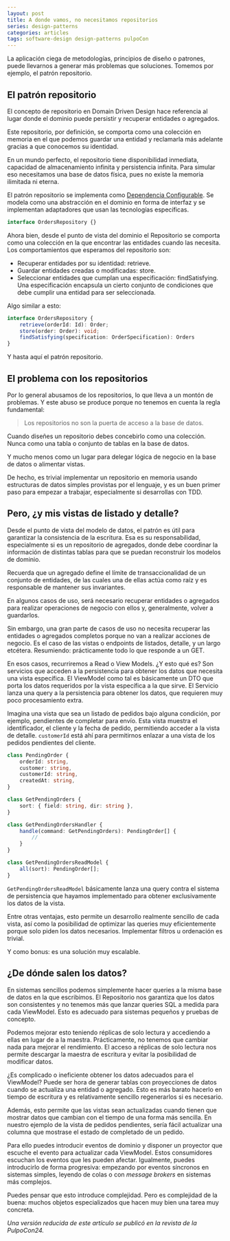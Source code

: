```yaml
---
layout: post
title: A donde vamos, no necesitamos repositorios
series: design-patterns
categories: articles
tags: software-design design-patterns pulpoCon
---
```


La aplicación ciega de metodologías, principios de diseño o patrones, puede llevarnos a generar más problemas que soluciones. Tomemos por ejemplo, el patrón repositorio.

## El patrón repositorio

El concepto de repositorio en Domain Driven Design hace referencia al lugar donde el dominio puede persistir y recuperar entidades o agregados.

Este repositorio, por definición, se comporta como una colección en memoria en el que podemos guardar una entidad y reclamarla más adelante gracias a que conocemos su identidad.

En un mundo perfecto, el repositorio tiene disponibilidad inmediata, capacidad de almacenamiento infinita y persistencia infinita. Para simular eso necesitamos una base de datos física, pues no existe la memoria ilimitada ni eterna.

El patrón repositorio se implementa como [Dependencia Configurable](/configurable_dependency/). Se modela como una abstracción en el dominio en forma de interfaz y se implementan adaptadores que usan las tecnologías específicas.

```typescript
interface OrdersRepository {}
```

Ahora bien, desde el punto de vista del dominio el Repositorio se comporta como una colección en la que encontrar las entidades cuando las necesita. Los comportamientos que esperamos del repositorio son:

* Recuperar entidades por su identidad: retrieve.
* Guardar entidades creadas o modificadas: store.
* Seleccionar entidades que cumplan una especificación: findSatisfying. Una especificación encapsula un cierto conjunto de condiciones que debe cumplir una entidad para ser seleccionada.

Algo similar a esto:

```typescript
interface OrdersRepository {
    retrieve(orderId: Id): Order;
    store(order: Order): void;
    findSatisfying(specification: OrderSpecification): Orders
}
```

Y hasta aquí el patrón repositorio.

## El problema con los repositorios

Por lo general abusamos de los repositorios, lo que lleva a un montón de problemas. Y este abuso se produce porque no tenemos en cuenta la regla fundamental:

> Los repositorios no son la puerta de acceso a la base de datos.

Cuando diseñes un repositorio debes concebirlo como una colección. Nunca como una tabla o conjunto de tablas en la base de datos.

Y mucho menos como un lugar para delegar lógica de negocio en la base de datos o alimentar vistas.

De hecho, es trivial implementar un repositorio en memoria usando estructuras de datos simples provistas por el lenguaje, y es un buen primer paso para empezar a trabajar, especialmente si desarrollas con TDD.

## Pero, ¿y mis vistas de listado y detalle?

Desde el punto de vista del modelo de datos, el patrón es útil para garantizar la consistencia de la escritura. Esa es su responsabilidad, especialmente si es un repositorio de agregados, donde debe coordinar la información de distintas tablas para que se puedan reconstruir los modelos de dominio.

Recuerda que un agregado define el límite de transaccionalidad de un conjunto de entidades, de las cuales una de ellas actúa como raíz y es responsable de mantener sus invariantes.

En algunos casos de uso, será necesario recuperar entidades o agregados para realizar operaciones de negocio con ellos y, generalmente, volver a guardarlos.

Sin embargo, una gran parte de casos de uso no necesita recuperar las entidades o agregados completos porque no van a realizar acciones de negocio. Es el caso de las vistas o endpoints de listados, detalle, y un largo etcétera. Resumiendo: prácticamente todo lo que responde a un GET.

En esos casos, recurriremos a Read o View Models. ¿Y esto qué es? Son servicios que acceden a la persistencia para obtener los datos que necesita una vista específica. El ViewModel como tal es básicamente un DTO que porta los datos requeridos por la vista específica a la que sirve. El Servicio lanza una query a la persistencia para obtener los datos, que requieren muy poco procesamiento extra.

Imagina una vista que sea un listado de pedidos bajo alguna condición, por ejemplo, pendientes de completar para envío. Esta vista muestra el identificador, el cliente y la fecha de pedido, permitiendo acceder a la vista de detalle. `customerId` está ahí para permitirnos enlazar a una vista de los pedidos pendientes del cliente.

```typescript
class PendingOrder {
    orderId: string,
    customer: string,
    customerId: string,
    createdAt: string,
}
```

```typescript
class GetPendingOrders {
    sort: { field: string, dir: string },
}

class GetPendingOrdersHandler {
    handle(command: GetPendingOrders): PendingOrder[] {
        //
    }
}

class GetPendingOrdersReadModel {
    all(sort): PendingOrder[];
}
```

`GetPendingOrdersReadModel` básicamente lanza una query contra el sistema de persistencia que hayamos implementado para obtener exclusivamente los datos de la vista.

Entre otras ventajas, esto permite un desarrollo realmente sencillo de cada vista, así como la posibilidad de optimizar las queries muy eficientemente porque solo piden los datos necesarios. Implementar filtros u ordenación es trivial.

Y como bonus: es una solución muy escalable.

## ¿De dónde salen los datos?

En sistemas sencillos podemos simplemente hacer queries a la misma base de datos en la que escribimos. El Repositorio nos garantiza que los datos son consistentes y no tenemos más que lanzar queries SQL a medida para cada ViewModel. Esto es adecuado para sistemas pequeños y pruebas de concepto.

Podemos mejorar esto teniendo réplicas de solo lectura y accediendo a ellas en lugar de a la maestra. Prácticamente, no tenemos que cambiar nada para mejorar el rendimiento. El acceso a réplicas de solo lectura nos permite descargar la maestra de escritura y evitar la posibilidad de modificar datos.

¿Es complicado o ineficiente obtener los datos adecuados para el ViewModel? Puede ser hora de generar tablas con proyecciones de datos cuando se actualiza una entidad o agregado. Esto es más barato hacerlo en tiempo de escritura y es relativamente sencillo regenerarlos si es necesario. 

Además, esto permite que las vistas sean actualizadas cuando tienen que mostrar datos que cambian con el tiempo de una forma más sencilla. En nuestro ejemplo de la vista de pedidos pendientes, sería fácil actualizar una columna que mostrase el estado de completado de un pedido.

Para ello puedes introducir eventos de dominio y disponer un proyector que escuche el evento para actualizar cada ViewModel. Estos consumidores escuchan los eventos que les pueden afectar. Igualmente, puedes introducirlo de forma progresiva: empezando por eventos síncronos en sistemas simples, leyendo de colas o con _message brokers_ en sistemas más complejos.

Puedes pensar que esto introduce complejidad. Pero es complejidad de la buena: muchos objetos especializados que hacen muy bien una tarea muy concreta.

_Una versión reducida de este artículo se publicó en la revista de la PulpoCon24._
